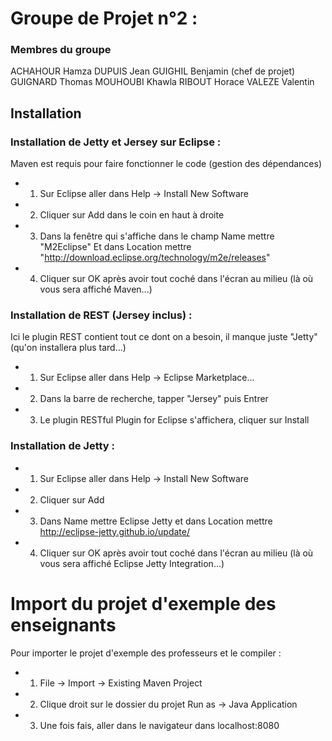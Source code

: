 # Groupe de Projet n°2 :

### Membres du groupe
ACHAHOUR Hamza
DUPUIS Jean
GUIGHIL Benjamin (chef de projet)
GUIGNARD Thomas
MOUHOUBI Khawla
RIBOUT Horace
VALEZE Valentin

## Installation
### Installation de Jetty et Jersey sur Eclipse :

Maven est requis pour faire fonctionner le code (gestion des dépendances)

* 1) Sur Eclipse aller dans Help -> Install New Software
* 2) Cliquer sur Add dans le coin en haut à droite
* 3) Dans la fenêtre qui s'affiche dans le champ Name mettre "M2Eclipse"
Et dans Location mettre "http://download.eclipse.org/technology/m2e/releases"
* 4) Cliquer sur OK après avoir tout coché dans l'écran au milieu (là où vous
    sera affiché Maven...)
    
### Installation de REST (Jersey inclus) :

Ici le plugin REST contient tout ce dont on a besoin, il manque juste "Jetty" (qu'on
installera plus tard...)

* 1) Sur Eclipse aller dans Help -> Eclipse Marketplace...
* 2) Dans la barre de recherche, tapper "Jersey" puis Entrer
* 3) Le plugin RESTful Plugin for Eclipse s'affichera, cliquer sur Install

### Installation de Jetty :

* 1) Sur Eclipse aller dans Help -> Install New Software
* 2) Cliquer sur Add
* 3) Dans Name mettre Eclipse Jetty et dans Location mettre
http://eclipse-jetty.github.io/update/

* 4) Cliquer sur OK après avoir tout coché dans l'écran au milieu (là où vous
    sera affiché Eclipse Jetty Integration...)

# Import du projet d'exemple des enseignants
Pour importer le projet d'exemple des professeurs et le compiler :

* 1) File -> Import -> Existing Maven Project
* 2) Clique droit sur le dossier du projet Run as -> Java Application
* 3) Une fois fais, aller dans le navigateur dans localhost:8080
